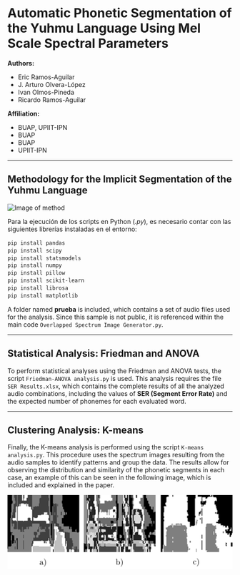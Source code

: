 # Automatic Phonetic Segmentation of the Yuhmu Language Using Mel Scale Spectral Parameters

**Authors:**  
- Eric Ramos-Aguilar  
- J. Arturo Olvera-López  
- Ivan Olmos-Pineda  
- Ricardo Ramos-Aguilar  

**Affiliation:**  
- BUAP, UPIIT-IPN  
- BUAP  
- BUAP  
- UPIIT-IPN  

---
## Methodology for the Implicit Segmentation of the Yuhmu Language
![Image of method](graphicalabstract_.png)

Para la ejecución de los scripts en Python (*.py*), es necesario contar con las siguientes librerías instaladas en el entorno:

```bash
pip install pandas
pip install scipy
pip install statsmodels
pip install numpy
pip install pillow
pip install scikit-learn
pip install librosa
pip install matplotlib
```

A folder named **prueba** is included, which contains a set of audio files used for the analysis. Since this sample is not public, it is referenced within the main code `Overlapped Spectrum Image Generator.py`.

---

## Statistical Analysis: Friedman and ANOVA

To perform statistical analyses using the Friedman and ANOVA tests, the script `Friedman-ANOVA analysis.py` is used. This analysis requires the file `SER Results.xlsx`, which contains the complete results of all the analyzed audio combinations, including the values of **SER (Segment Error Rate)** and the expected number of phonemes for each evaluated word.

---

## Clustering Analysis: K-means

Finally, the K-means analysis is performed using the script `K-means analysis.py`. This procedure uses the spectrum images resulting from the audio samples to identify patterns and group the data. The results allow for observing the distribution and similarity of the phonetic segments in each case, an example of this can be seen in the following image, which is included and explained in the paper.

![Image of kmeans](k-means_results.png)

